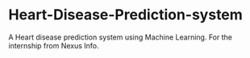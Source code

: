 # Heart-Disease-Prediction-system

A Heart disease prediction system using Machine Learning.
For the internship from Nexus Info.
